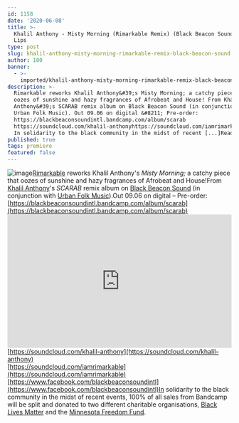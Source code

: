 ```yaml
---
id: 1158
date: '2020-06-08'
title: >-
  Khalil Anthony - Misty Morning (Rimarkable Remix) (Black Beacon Sound) - Loose
  Lips
type: post
slug: khalil-anthony-misty-morning-rimarkable-remix-black-beacon-sound
author: 100
banner:
  - >-
    imported/khalil-anthony-misty-morning-rimarkable-remix-black-beacon-sound/image1158.jpeg
description: >-
  Rimarkable reworks Khalil Anthony&#39;s Misty Morning; a catchy piece that
  oozes of sunshine and hazy fragrances of Afrobeat and House! From Khalil
  Anthony&#39;s SCARAB remix album on Black Beacon Sound (in conjunction with
  Urban Folk Music). Out 09.06 on digital &#8211; Pre-order:
  https://blackbeaconsoundintl.bandcamp.com/album/scarab
  https://soundcloud.com/khalil-anthonyhttps://soundcloud.com/iamrimarkablehttps://www.facebook.com/blackbeaconsoundintl
  In solidarity to the black community in the midst of recent [...]Read More...
published: true
tags: premiere
featured: false
---
```

![image](../imported/khalil-anthony-misty-morning-rimarkable-remix-black-beacon-sound/image1158.jpeg)[Rimarkable](https://www.residentadvisor.net/dj/rimarkable-us) reworks Khalil Anthony's _Misty Morning;_ a catchy piece that oozes of sunshine and hazy fragrances of Afrobeat and House!From [Khalil Anthony](https://khalilanthonypeebles.com/home)'s _SCARAB_ remix album on [Black Beacon Sound](https://blackbeaconsoundintl.bandcamp.com/) (in conjunction with [Urban Folk Music](https://urbanfolkmusic.bandcamp.com/)).Out 09.06 on digital – Pre-order: [](https://blackbeaconsoundintl.bandcamp.com/album/scarab)[https://blackbeaconsoundintl.bandcamp.com/album/scarab](https://blackbeaconsoundintl.bandcamp.com/album/scarab)<iframe width='100%' height='300' scrolling='no' frameborder='no' allow='autoplay' src='https://w.soundcloud.com/player/?url=https%3A//api.soundcloud.com/tracks/836491321&color=%23ff5500&auto_play=false&hide_related=true&show_comments=true&show_user=true&show_reposts=false&show_teaser=false'></iframe>  
[](https://soundcloud.com/khalil-anthony)[https://soundcloud.com/khalil-anthony](https://soundcloud.com/khalil-anthony)  
[](https://soundcloud.com/iamrimarkable)[https://soundcloud.com/iamrimarkable](https://soundcloud.com/iamrimarkable)  
[](https://www.facebook.com/blackbeaconsoundintl)[https://www.facebook.com/blackbeaconsoundintl](https://www.facebook.com/blackbeaconsoundintl)In solidarity to the black community in the midst of recent events, 100% of all sales from Bandcamp will be split and donated to two different charitable organisations, [Black Lives Matter](https://blacklivesmatter.com/) and the [Minnesota Freedom Fund](https://minnesotafreedomfund.org/).